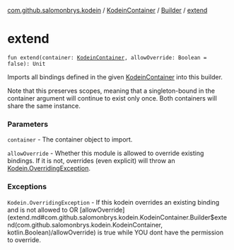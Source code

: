 [com.github.salomonbrys.kodein](../../index.md) / [KodeinContainer](../index.md) / [Builder](index.md) / [extend](.)

# extend

`fun extend(container: `[`KodeinContainer`](../index.md)`, allowOverride: Boolean = false): Unit`

Imports all bindings defined in the given [KodeinContainer](../index.md) into this builder.

Note that this preserves scopes, meaning that a singleton-bound in the container argument will continue to exist only once.
Both containers will share the same instance.

### Parameters

`container` - The container object to import.

`allowOverride` - Whether this module is allowed to override existing bindings.
If it is not, overrides (even explicit) will throw an [Kodein.OverridingException](../../-kodein/-overriding-exception/index.md).

### Exceptions

`Kodein.OverridingException` - If this kodein overrides an existing binding and is not allowed to
OR [allowOverride](extend.md#com.github.salomonbrys.kodein.KodeinContainer.Builder$extend(com.github.salomonbrys.kodein.KodeinContainer, kotlin.Boolean)/allowOverride) is true while YOU dont have the permission to override.